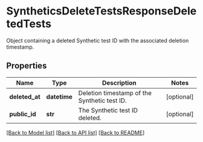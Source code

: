 # SyntheticsDeleteTestsResponseDeletedTests

Object containing a deleted Synthetic test ID with the associated deletion timestamp.
## Properties
Name | Type | Description | Notes
------------ | ------------- | ------------- | -------------
**deleted_at** | **datetime** | Deletion timestamp of the Synthetic test ID. | [optional] 
**public_id** | **str** | The Synthetic test ID deleted. | [optional] 

[[Back to Model list]](README.md#documentation-for-models) [[Back to API list]](README.md#documentation-for-api-endpoints) [[Back to README]](README.md)


